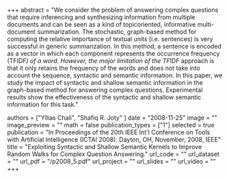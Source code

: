 +++
abstract = "We consider the problem of answering complex questions that require inferencing and synthesizing information from multiple documents and can be seen as a kind of topicoriented, informative multi-document summarization. The stochastic, graph-based method for computing the relative importance of textual units (i.e. sentences) is very successful in generic summarization. In this method, a sentence is encoded as a vector in which each component represents the occurrence frequency (TF*IDF) of a word. However, the major limitation of the TF*IDF approach is that it only retains the frequency of the words and does not take into account the sequence, syntactic and semantic information. In this paper, we study the impact of syntactic and shallow semantic information in the graph-based method for answering complex questions. Experimental results show the effectiveness of the syntactic and shallow semantic information for this task."

authors = ["Yllias Chali", "Shafiq R. Joty" ]
date = "2008-11-25"
image = ""
image_preview = ""
math = false
publication_types = ["1"]
selected = true
publication = "In Proceedings of the 20th IEEE Int'l Conference on Tools with Artificial Intelligence (ICTAI 2008). Dayton, OH, November, 2008, IEEE"
title = "Exploiting Syntactic and Shallow Semantic Kernels to Improve Random Walks for Complex Question Answering."
url_code = ""
url_dataset = ""
url_pdf = "/p2008_5.pdf"
url_project = ""
url_slides = ""
url_video = ""
+++


